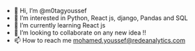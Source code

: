 - 👋 Hi, I’m @m0tagyoussef
- 👀 I’m interested in Python, React js, django, Pandas and SQL
- 🌱 I’m currently learning React js
- 💞️ I’m looking to collaborate on any new idea !!
- 📫 How to reach me mohamed.youssef@redeanalytics.com

<!---
m0tagyoussef/m0tagyoussef is a ✨ special ✨ repository because its `README.md` (this file) appears on your GitHub profile.
You can click the Preview link to take a look at your changes.
--->
